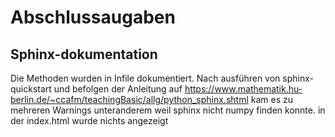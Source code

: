 # Abschlussaugaben

## Sphinx-dokumentation

Die Methoden wurden in Infile dokumentiert.
Nach ausführen von sphinx-quickstart und befolgen der Anleitung auf https://www.mathematik.hu-berlin.de/~ccafm/teachingBasic/allg/python_sphinx.shtml
kam es zu mehreren Warnings unteranderem weil sphinx nicht numpy finden konnte.
in der index.html wurde nichts angezeigt

